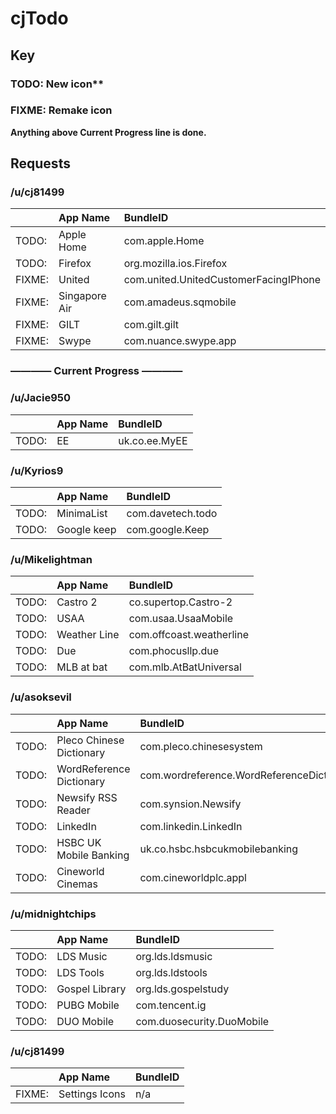 # cjTodo

## Key

### TODO: New icon**

### FIXME: Remake icon

**Anything above Current Progress line is done.**

## Requests

### /u/cj81499

|        | App Name       | BundleID                              |
| :----- | :------------- | :------------------------------------ |
| TODO:  | Apple Home     | com.apple.Home                        |
| TODO:  | Firefox        | org.mozilla.ios.Firefox               |
| FIXME: | United         | com.united.UnitedCustomerFacingIPhone |
| FIXME: | Singapore Air  | com.amadeus.sqmobile                  |
| FIXME: | GILT           | com.gilt.gilt                         |
| FIXME: | Swype          | com.nuance.swype.app                  |

### ———— Current Progress ————

### /u/Jacie950

|       | App Name | BundleID      |
| :---- | :------- | :------------ |
| TODO: | EE       | uk.co.ee.MyEE |

### /u/Kyrios9

|       | App Name    | BundleID          |
| :---- | :---------- | :---------------- |
| TODO: | MinimaList  | com.davetech.todo |
| TODO: | Google keep | com.google.Keep   |

### /u/Mikelightman

|       | App Name     | BundleID                 |
| :---- | :----------- | :----------------------- |
| TODO: | Castro 2     | co.supertop.Castro-2     |
| TODO: | USAA         | com.usaa.UsaaMobile      |
| TODO: | Weather Line | com.offcoast.weatherline |
| TODO: | Due          | com.phocusllp.due        |
| TODO: | MLB at bat   | com.mlb.AtBatUniversal   |

### /u/asoksevil

|       | App Name                 | BundleID                                  |
| :---- | :----------------------- | :---------------------------------------- |
| TODO: | Pleco Chinese Dictionary | com.pleco.chinesesystem                   |
| TODO: | WordReference Dictionary | com.wordreference.WordReferenceDictionary |
| TODO: | Newsify RSS Reader       | com.synsion.Newsify                       |
| TODO: | LinkedIn                 | com.linkedin.LinkedIn                     |
| TODO: | HSBC UK Mobile Banking   | uk.co.hsbc.hsbcukmobilebanking            |
| TODO: | Cineworld Cinemas        | com.cineworldplc.appl                     |

### /u/midnightchips

|       | App Name                 | BundleID                                  |
| :---- | :----------------------- | :---------------------------------------- |
| TODO: | LDS Music                | org.lds.ldsmusic                          |
| TODO: | LDS Tools                | org.lds.ldstools                          |
| TODO: | Gospel Library           | org.lds.gospelstudy                       |
| TODO: | PUBG Mobile              | com.tencent.ig                            |
| TODO: | DUO Mobile               | com.duosecurity.DuoMobile                 |

### /u/cj81499

|        | App Name       | BundleID |
| :----- | :------------- | :------- |
| FIXME: | Settings Icons | n/a      |
